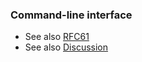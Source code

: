 ### Command-line interface

* See also [RFC61][]
* See also [Discussion][discus]

[discus]: https://groups.google.com/forum/#!topic/open-metadata/7CzX5hbEfZM
[RFC61]: http://rfc.abstractfactory.io/spec/61
